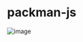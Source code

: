 # packman-js

![image](https://github.com/Aldanito/packman-js/assets/111426307/10e7498e-29c8-445b-9f78-68141d588c3e)
